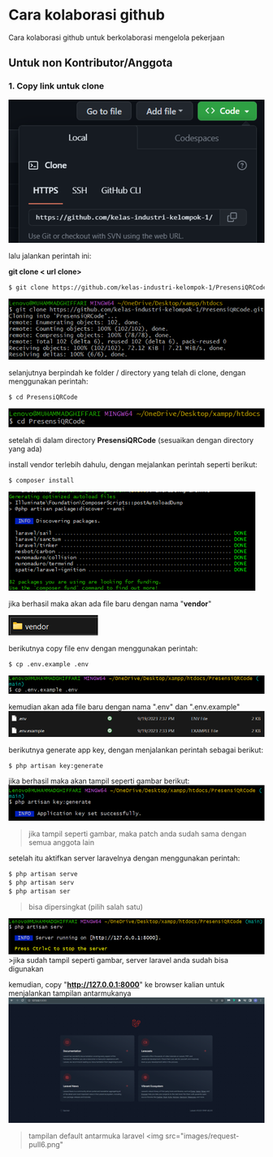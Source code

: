 # Cara kolaborasi github
Cara kolaborasi github untuk berkolaborasi mengelola pekerjaan


## Untuk non Kontributor/Anggota

### 1. Copy link untuk clone

<img src="images/request-pull1.png">

lalu jalankan perintah ini:

**git clone < url clone>**

```bash
$ git clone https://github.com/kelas-industri-kelompok-1/PresensiQRCode.git
```

<img src="images/request-pull2.png">

 selanjutnya berpindah ke folder / directory yang telah di clone, dengan menggunakan perintah:

```bash
$ cd PresensiQRCode
```
<img src="images/request-pull3.png">

setelah di dalam directory **PresensiQRCode** (sesuaikan dengan directory yang ada)

install vendor terlebih dahulu, dengan mejalankan perintah seperti berikut:

```bash
$ composer install
```
<img src="images/request-pull4.png">

jika berhasil maka akan ada file baru dengan nama "**vendor**"

<img src="images/request-pull5.png">

berikutnya copy file env dengan menggunakan perintah:

```bash
$ cp .env.example .env
```
<img src="images/request-pull6.png">

kemudian akan ada file baru dengan nama ".env" dan ".env.example"
<img src="images/request-pull7.png">

berikutnya generate app key, dengan menjalankan perintah sebagai berikut:

```bash
$ php artisan key:generate
```
jika berhasil maka akan tampil seperti gambar berikut:
<img src="images/request-pull8.png">
> jika tampil seperti gambar, maka patch anda sudah sama dengan semua anggota lain

setelah itu aktifkan server laravelnya dengan menggunakan perintah:
```bash
$ php artisan serve
$ php artisan serv
$ php artisan ser
```
> bisa dipersingkat (pilih salah satu)
<img src="images/request-pull9.png">
>jika sudah tampil seperti gambar, server laravel anda sudah bisa digunakan

kemudian, copy "**http://127.0.0.1:8000**" ke browser kalian untuk menjalankan tampilan antarmukanya
<img src="images/request-pull10.png">
>tampilan default antarmuka laravel
<img src="images/request-pull6.png"
